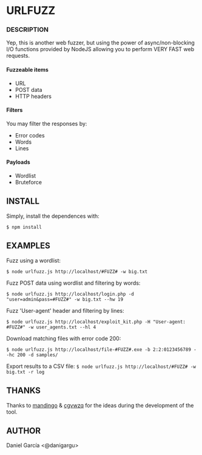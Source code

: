 # URLFUZZ

### DESCRIPTION
Yep, this is another web fuzzer, but using the power of async/non-blocking I/O functions provided by NodeJS allowing you to perform VERY FAST web requests.



#### Fuzzeable items

* URL
* POST data
* HTTP headers

#### Filters

You may filter the responses by:

* Error codes
* Words
* Lines

#### Payloads

* Wordlist
* Bruteforce

## INSTALL

Simply, install the dependences with:

 `$ npm install`

## EXAMPLES

Fuzz using a wordlist:

`$ node urlfuzz.js http://localhost/#FUZZ# -w big.txt`

Fuzz POST data using wordlist and filtering by words:

`$ node urlfuzz.js http://localhost/login.php -d "user=admin&pass=#FUZZ#" -w big.txt --hw 19`

Fuzz 'User-agent' header and filtering by lines:

`$ node urlfuzz.js http://localhost/exploit_kit.php -H "User-agent: #FUZZ#" -w user_agents.txt --hl 4`

Download matching files with error code 200:

`$ node urlfuzz.js http://localhost/file-#FUZZ#.exe -b 2:2:0123456789 --hc 200 -d samples/`

Export results to a CSV file:
`$ node urlfuzz.js http://localhost/#FUZZ# -w big.txt -r log`

## THANKS

Thanks to [mandingo](https://twitter.com/m_ndingo) & [cgvwzq](https://twitter.com/cgvwzq) for the ideas during the development of the tool.

## AUTHOR

Daniel García <@danigargu>
